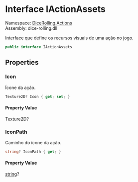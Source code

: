 # <a id="DiceRolling_Actions_IActionAssets"></a> Interface IActionAssets

Namespace: [DiceRolling.Actions](DiceRolling.Actions.md)  
Assembly: dice\-rolling.dll  

Interface que define os recursos visuais de uma ação no jogo.

```csharp
public interface IActionAssets
```

## Properties

### <a id="DiceRolling_Actions_IActionAssets_Icon"></a> Icon

Ícone da ação.

```csharp
Texture2D? Icon { get; set; }
```

#### Property Value

 Texture2D?

### <a id="DiceRolling_Actions_IActionAssets_IconPath"></a> IconPath

Caminho do ícone da ação.

```csharp
string? IconPath { get; }
```

#### Property Value

 [string](https://learn.microsoft.com/dotnet/api/system.string)?

